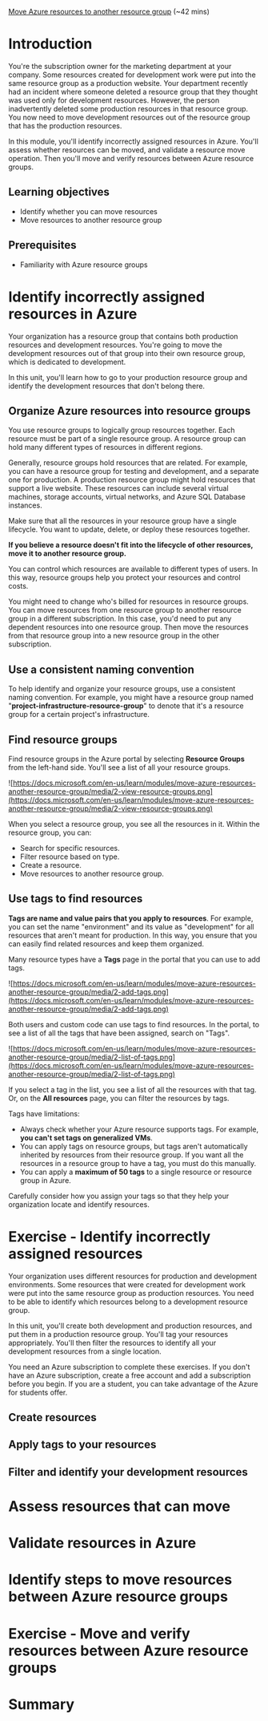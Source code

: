 [Move Azure resources to another resource group](https://docs.microsoft.com/en-us/learn/modules/move-azure-resources-another-resource-group/) (~42 mins)

# Introduction

You're the subscription owner for the marketing department at your company. Some resources created for development work were put into the same resource group as a production website. Your department recently had an incident where someone deleted a resource group that they thought was used only for development resources. However, the person inadvertently deleted some production resources in that resource group. You now need to move development resources out of the resource group that has the production resources.

In this module, you'll identify incorrectly assigned resources in Azure. You'll assess whether resources can be moved, and validate a resource move operation. Then you'll move and verify resources between Azure resource groups.

## Learning objectives

- Identify whether you can move resources
- Move resources to another resource group

## Prerequisites

- Familiarity with Azure resource groups

# Identify incorrectly assigned resources in Azure

Your organization has a resource group that contains both production resources and development resources. You're going to move the development resources out of that group into their own resource group, which is dedicated to development.

In this unit, you'll learn how to go to your production resource group and identify the development resources that don't belong there.

## Organize Azure resources into resource groups

You use resource groups to logically group resources together. Each resource must be part of a single resource group. A resource group can hold many different types of resources in different regions.

Generally, resource groups hold resources that are related. For example, you can have a resource group for testing and development, and a separate one for production. A production resource group might hold resources that support a live website. These resources can include several virtual machines, storage accounts, virtual networks, and Azure SQL Database instances.

Make sure that all the resources in your resource group have a single lifecycle. You want to update, delete, or deploy these resources together.

**If you believe a resource doesn't fit into the lifecycle of other resources, move it to another resource group.**

You can control which resources are available to different types of users. In this way, resource groups help you protect your resources and control costs.

You might need to change who's billed for resources in resource groups. You can move resources from one resource group to another resource group in a different subscription. In this case, you'd need to put any dependent resources into one resource group. Then move the resources from that resource group into a new resource group in the other subscription.

## Use a consistent naming convention

To help identify and organize your resource groups, use a consistent naming convention. For example, you might have a resource group named "**project-infrastructure-resource-group**" to denote that it's a resource group for a certain project's infrastructure.

## Find resource groups

Find resource groups in the Azure portal by selecting **Resource Groups** from the left-hand side. You'll see a list of all your resource groups.

![https://docs.microsoft.com/en-us/learn/modules/move-azure-resources-another-resource-group/media/2-view-resource-groups.png](https://docs.microsoft.com/en-us/learn/modules/move-azure-resources-another-resource-group/media/2-view-resource-groups.png)

When you select a resource group, you see all the resources in it. Within the resource group, you can:

- Search for specific resources.
- Filter resource based on type.
- Create a resource.
- Move resources to another resource group.

## Use tags to find resources

**Tags are name and value pairs that you apply to resources**. For example, you can set the name "environment" and its value as "development" for all resources that aren't meant for production. In this way, you ensure that you can easily find related resources and keep them organized.

Many resource types have a **Tags** page in the portal that you can use to add tags.

![https://docs.microsoft.com/en-us/learn/modules/move-azure-resources-another-resource-group/media/2-add-tags.png](https://docs.microsoft.com/en-us/learn/modules/move-azure-resources-another-resource-group/media/2-add-tags.png)

Both users and custom code can use tags to find resources. In the portal, to see a list of all the tags that have been assigned, search on "Tags".

![https://docs.microsoft.com/en-us/learn/modules/move-azure-resources-another-resource-group/media/2-list-of-tags.png](https://docs.microsoft.com/en-us/learn/modules/move-azure-resources-another-resource-group/media/2-list-of-tags.png)

If you select a tag in the list, you see a list of all the resources with that tag. Or, on the **All resources** page, you can filter the resources by tags.

Tags have limitations:

- Always check whether your Azure resource supports tags. For example, **you can't set tags on generalized VMs**.
- You can apply tags on resource groups, but tags aren't automatically inherited by resources from their resource group. If you want all the resources in a resource group to have a tag, you must do this manually.
- You can apply a **maximum of 50 tags** to a single resource or resource group in Azure.

Carefully consider how you assign your tags so that they help your organization locate and identify resources.

# Exercise - Identify incorrectly assigned resources

Your organization uses different resources for production and development environments. Some resources that were created for development work were put into the same resource group as production resources. You need to be able to identify which resources belong to a development resource group.

In this unit, you'll create both development and production resources, and put them in a production resource group. You'll tag your resources appropriately. You'll then filter the resources to identify all your development resources from a single location.

You need an Azure subscription to complete these exercises. If you don't have an Azure subscription, create a free account and add a subscription before you begin. If you are a student, you can take advantage of the Azure for students offer.

## Create resources

## Apply tags to your resources

## Filter and identify your development resources

# Assess resources that can move

# Validate resources in Azure

# Identify steps to move resources between Azure resource groups

# Exercise - Move and verify resources between Azure resource groups

# Summary
